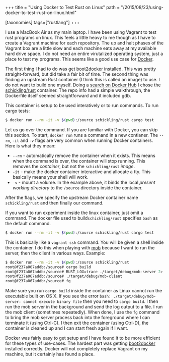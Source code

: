 +++
title = "Using Docker to Test Rust on Linux"
path = "/2015/08/23/using-docker-to-test-rust-on-linux.html"

[taxonomies]
tags=["rustlang"]
+++

I use a MacBook Air as my main laptop. I have been using Vagrant to test rust programs on linux. This feels a little heavy to me though as I have to create a Vagrant machine for each repository. The up and halt phases of the Vagrant box are a little slow and each machine eats away at my available hard drive space. I do not need an entire virutalized operating system, just a place to test my programs. This seems like a good use case for [Docker][Docker].

The first thing I had to do was get [boot2docker][boot2docker] installed. This was pretty straight-forward, but did take a fair bit of time. The second thing was finding an upstream Rust container (I think this is called an image) to use. I do not want to build one myself. Doing a [search on Docker Hub][search on Docker Hub] I chose the [schickling/rust][schickling/rust] container. The repo info had a simple walkthrough, the Dockerfile itself seemed straightforward and it included gdb.

This container is setup to be used interatively or to run commands. To run cargo tests:

```bash
$ docker run --rm -it -v $(pwd):/source schickling/rust cargo test
```

Let us go over the command. If you are familiar with Docker, you can skip this section. To start, `docker run` runs a command in a new contianer. The `--rm`, `-it` and `-v` flags are very common when running Docker containers. Here is what they mean:

   * `--rm` - automatically remove the container when it exists. This means when the command is over, the container will stop running. This removes the _container_, but not the `schickling/rust` _image_.
   * `-it` - make the docker container interactive and allocate a tty. This basically means your shell will work.
   * `-v` - mount a volume. In the example above, it binds the local _present working directory_ to the `/source` directory inside the container.

After the flags, we specify the upstream Docker container name `schickling/rust` and then finally our command.

If you want to run experiment inside the linux container, just omit a command. The docker file used to build`schickling/rust` specifies `bash` as the default command.

```bash
$ docker run --rm -it -v $(pwd):/source schickling/rust cargo test
```

This is basically like a `vagrant ssh` command. You will be given a shell inside the container. I do this when playing with [mob][mob] because I want to run the server, then the client in various ways. Example:

```bash
$ docker run --rm -it -v $(pwd):/source schickling/rust
root@f237a067addb:/source# cargo build
root@f237a067addb:/source# RUST_LOG=trace ./target/debug/mob-server 2> server.log &
root@f237a067addb:/source# ./target/debug/mob-client
root@f237a067addb:/source# fg
```

Make sure you run `cargo build` inside the container as Linux cannot run the executable built on OS X. If you see the error `bash: ./target/debug/mob-server: cannot execute binary file` then you need to `cargo build`. I then run the mob server in the background and send the log output to a file. I run the mob client (sometimes repeatedly). When done, I use the `fg` command to bring the mob server process back into the foreground where I can terminate it (using Ctrl-C). I then exit the container (using Ctrl-D), the container is cleaned up and I can start fresh again if I want.

Docker was fairly easy to get setup and I have found it to be more efficient for these types of use-cases. The hardest part was getting [boot2docker][boot2docker] installed correctly. Docker will not completely replace Vagrant on my machine, but it certainly has found a place.

[Docker]: https://www.docker.com/
[boot2docker]: http://boot2docker.io/
[search on Docker Hub]: https://hub.docker.com/search/?q=rust&page=1&isAutomated=0&isOfficial=0&starCount=0&pullCount=0
[schickling/rust]: https://hub.docker.com/r/schickling/rust/
[mob]: https://github.com/hjr3/mob
